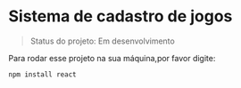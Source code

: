 <h1>Sistema de cadastro de jogos</h1>

>Status do projeto: Em desenvolvimento

Para rodar esse projeto na sua máquina,por favor digite:
```
npm install react
```



